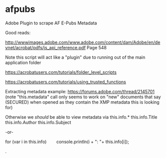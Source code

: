 # afpubs
Adobe Plugin to scrape AF E-Pubs Metadata 





Good reads: 

http://wwwimages.adobe.com/www.adobe.com/content/dam/Adobe/en/devnet/acrobat/pdfs/js_api_reference.pdf
Page 548

Note this script will act like a "plugin" due to running out of the main application folder

https://acrobatusers.com/tutorials/folder_level_scripts

https://acrobatusers.com/tutorials/using_trusted_functions

Extracting metadata example:
https://forums.adobe.com/thread/2145701 (note "this.metadata" call only seems to work on "new" documents that say (SECURED) when opened as they contain the XMP metadata this is looking for)

Otherwise we *should* be able to view metadata via this.info.*
this.info.Title
this.info.Author
this.info.Subject

-or-

for (var i in this.info)  
     console.println(i + ": "+ this.info[i]);
     
.
